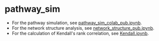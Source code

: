 # pathway_sim
- For the pathway simulation, see [pathway_sim_colab_pub.ipynb](https://github.com/kodates/pathway_sim/blob/main/pathway_sim_colab_pub.ipynb).  
- For the network structure analysis, see [network_structure_pub.ipynb](https://github.com/kodates/pathway_sim/blob/main/network_structure_pub.ipynb).
- For the calculation of Kendall's rank correlation, see [Kendall.ipynb](https://github.com/kodates/pathway_sim/blob/main/Kendall.ipynb).
